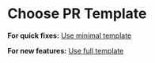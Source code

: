 # Choose PR Template

**For quick fixes:** [Use minimal template](?template=minimal.md)

**For new features:** [Use full template](?template=full.md)